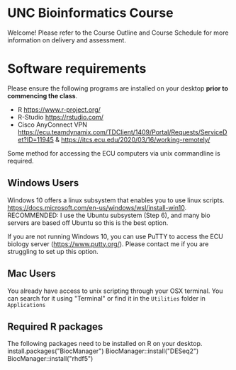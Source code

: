 # UNC Bioinformatics Course

Welcome! Please refer to the Course Outline and Course Schedule for more information on delivery and assessment.

# Software requirements

Please ensure the following programs are installed on your desktop **prior to commencing the class**. 

* R https://www.r-project.org/
* R-Studio https://rstudio.com/
* Cisco AnyConnect VPN https://ecu.teamdynamix.com/TDClient/1409/Portal/Requests/ServiceDet?ID=11945 & https://itcs.ecu.edu/2020/03/16/working-remotely/

Some method for accessing the ECU computers via unix commandline is required. 

## Windows Users

Windows 10 offers a linux subsystem that enables you to use linux scripts. https://docs.microsoft.com/en-us/windows/wsl/install-win10. 
RECOMMENDED: I use the Ubuntu subsystem (Step 6), and many bio servers are based off Ubuntu so this is the best option.

If you are not running Windows 10, you can use PuTTY to access the ECU biology server (https://www.putty.org/). Please contact me if you are struggling to set up this option.

## Mac Users

You already have access to unix scripting through your OSX terminal. You can search for it using "Terminal" or find it in the ```Utilities``` folder in ```Applications```


## Required R packages 

The following packages need to be installed on R on your desktop. 
install.packages("BiocManager")
BiocManager::install("DESeq2")
BiocManager::install("rhdf5")